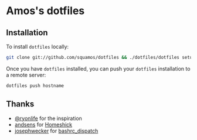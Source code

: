 # Amos's dotfiles

## Installation

To install `dotfiles` locally:

```bash
git clone git://github.com/squamos/dotfiles && ./dotfiles/dotfiles setup && source ~/.bashrc_dispatch
```

Once you have `dotfiles` installed, you can push your `dotfiles` installation to a remote server:

```bash
dotfiles push hostname
```

## Thanks
* [@ryonlife](https://github.com/ryonlife) for the inspiration
* [andsens](https://github.com/andsens) for [Homeshick](https://github.com/andsens/homeshick)
* [josephwecker](https://github.com/josephwecker) for [bashrc_dispatch](https://github.com/josephwecker/bashrc_dispatch)
